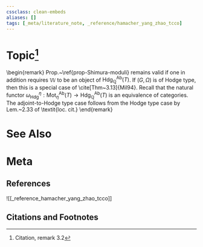 ```yaml
---
cssclass: clean-embeds
aliases: []
tags: [_meta/literature_note, _reference/hamacher_yang_zhao_tcco]
---
```

# Topic[^1]
\begin{remark}
Prop.~\ref{prop-Shimura-moduli} remains valid if one in addition requires $\mathbb{W}$ to be an object of $\mathrm{Hdg}_\mathbb{Q}^\mathsf{Ab}(T)$. If $(G, \Omega)$ is of Hodge type, then this is a special case of \cite[Thm~3.13]{Mil94}. Recall that the natural functor $\omega^\eta_\mathrm{Hdg} : \mathsf{Mot}_\eta^\mathsf{Ab}(T) \to \mathrm{Hdg}_\mathbb{Q}^\mathsf{Ab}(T)$ is an equivalence of categories. The adjoint-to-Hodge type case follows from the Hodge type case by Lem.~2.33 of \textit{loc. cit.}
\end{remark}

# See Also

# Meta
## References
![[_reference_hamacher_yang_zhao_tcco]]


## Citations and Footnotes
[^1]: Citation, remark 3.2